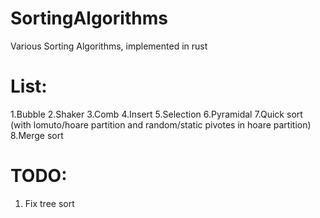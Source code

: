 # SortingAlgorithms
Various Sorting Algorithms, implemented in rust
# List:
1.Bubble
2.Shaker
3.Comb
4.Insert
5.Selection
6.Pyramidal
7.Quick sort (with lomuto/hoare partition and random/static pivotes in hoare partition)
8.Merge sort

# TODO:
1. Fix tree sort    
